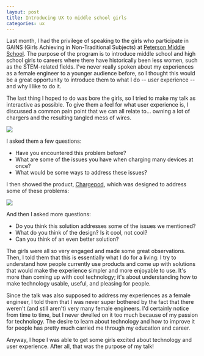 ```yaml
---
layout: post
title: Introducing UX to middle school girls
categories: ux
---
```


Last month, I had the privilege of speaking to the girls who participate in GAINS (Girls Achieving in Non-Traditional Subjects) at <a href="https://pms-scusd-ca.schoolloop.com/GAINSProgram" target="_blank">Peterson Middle School</a>. The purpose of the program is to introduce middle school and high school girls to careers where there have historically been less women, such as the STEM-related fields. I've never really spoken about my experiences as a female engineer to a younger audience before, so I thought this would be a great opportunity to introduce them to what I do -- user experience -- and why I like to do it.

The last thing I hoped to do was bore the girls, so I tried to make my talk as interactive as possible. To give them a feel for what user experience is, I discussed a common pain point that we can all relate to... owning a lot of chargers and the resulting tangled mess of wires.

<img class="img-responsive" src="https://www.callpod.com/en_US/static/images4/gallery/chargepod/chargepod_1.jpg">

I asked them a few questions:

* Have you encountered this problem before?
* What are some of the issues you have when charging many devices at once?
* What would be some ways to address these issues?

I then showed the product, <a href="http://www.callpod.com/products/chargepod" target="_blank">Chargepod</a>, which was designed to address some of these problems:

<img class="img-responsive" src="http://www.callpod.com/en_US/static/images4/gallery/chargepod/chargepod_3.jpg">


And then I asked more questions:

* Do you think this solution addresses some of the issues we mentioned?
* What do you think of the design? Is it cool, not cool?
* Can you think of an even better solution?

The girls were all so very engaged and made some great observations. Then, I told them that this is essentially what I do for a living: I try to understand how people currently use products and come up with solutions that would make the experience simpler and more enjoyable to use. It's more than coming up with cool technology; it's about understanding how to make technology usable, useful, and pleasing for people.

Since the talk was also supposed to address my experiences as a female engineer, I told them that I was never super bothered by the fact that there weren't (and still aren't) very many female engineers. I'd certainly notice from time to time, but I never dwelled on it too much because of my passion for technology. The desire to learn about technology and how to improve it for people has pretty much carried me through my education and career.

Anyway, I hope I was able to get some girls excited about technology and user experience. After all, that was the purpose of my talk!